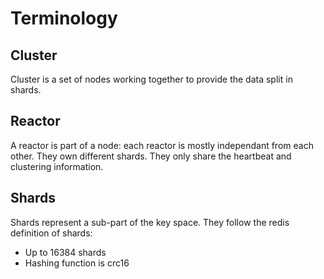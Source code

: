 # Terminology

## Cluster

Cluster is a set of nodes working together to provide the data split in shards.

## Reactor

A reactor is part of a node: each reactor is mostly independant from each other. They
own different shards. They only share the heartbeat and clustering information. 

## Shards

Shards represent a sub-part of the key space. They follow the redis definition of shards:
- Up to 16384 shards
- Hashing function is crc16
